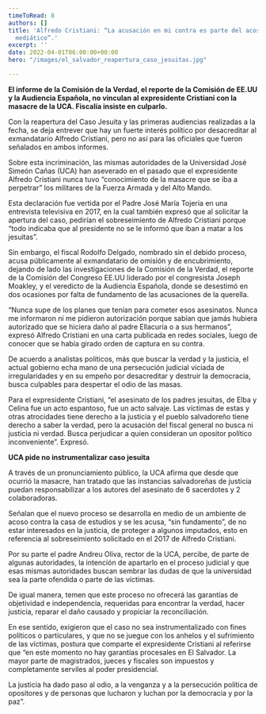 ```yaml
---
timeToRead: 8
authors: []
title: 'Alfredo Cristiani: “La acusación en mi contra es parte del acoso político
  mediático”.'
excerpt: ''
date: 2022-04-01T06:00:00+00:00
hero: "/images/el_salvador_reapertura_caso_jesuitas.jpg"

---
```

**El informe de la Comisión de la Verdad, el reporte de la Comisión de EE.UU y la Audiencia Española, no vinculan al expresidente Cristiani con la masacre de la UCA. Fiscalía insiste en culparlo.**

Con la reapertura del Caso Jesuita y las primeras audiencias realizadas a la fecha, se deja entrever que hay un fuerte interés político por desacreditar al exmandatario Alfredo Cristiani, pero no así para las oficiales que fueron señalados en ambos informes.

Sobre esta incriminación, las mismas autoridades de la Universidad José Simeón Cañas (UCA) han aseverado en el pasado que el expresidente Alfredo Cristiani nunca tuvo “conocimiento de la masacre que se iba a perpetrar” los militares de la Fuerza Armada y del Alto Mando.

Esta declaración fue vertida por el Padre José María Tojeria en una entrevista televisiva en 2017, en la cual también expresó que al solicitar la apertura del caso, pedirían el sobreseimiento de Alfredo Cristiani porque “todo indicaba que al presidente no se le informó que iban a matar a los jesuitas”.

Sin embargo, el fiscal Rodolfo Delgado, nombrado sin el debido proceso, acusa públicamente al exmandatario de omisión y de encubrimiento, dejando de lado las investigaciones de la Comisión de la Verdad, el reporte de la Comisión del Congreso EE.UU liderado por el congresista Joseph Moakley, y el veredicto de la Audiencia Española, donde se desestimó en dos ocasiones por falta de fundamento de las acusaciones de la querella.

“Nunca supe de los planes que tenían para cometer esos asesinatos. Nunca me informaron ni me pidieron autorización porque sabían que jamás hubiera autorizado que se hiciera daño al padre Ellacuría o a sus hermanos”, expresó Alfredo Cristiani en una carta publicada en redes sociales, luego de conocer que se había girado orden de captura en su contra.

De acuerdo a analistas políticos, más que buscar la verdad y la justicia, el actual gobierno echa mano de una persecución judicial viciada de irregularidades y en su empeño por desacreditar y destruir la democracia, busca culpables para despertar el odio de las masas.

Para el expresidente Cristiani, “el asesinato de los padres jesuitas, de Elba y Celina fue un acto espantoso, fue un acto salvaje. Las víctimas de estas y otras atrocidades tiene derecho a la justicia y el pueblo salvadoreño tiene derecho a saber la verdad, pero la acusación del fiscal general no busca ni justicia ni verdad. Busca perjudicar a quien consideran un opositor político inconveniente”. Expresó.

**UCA pide no instrumentalizar caso jesuita**

A través de un pronunciamiento público, la UCA afirma que desde que ocurrió la masacre, han tratado que las instancias salvadoreñas de justicia puedan responsabilizar a los autores del asesinato de 6 sacerdotes y 2 colaboradoras.

Señalan que el nuevo proceso se desarrolla en medio de un ambiente de acoso contra la casa de estudios y se les acusa, “sin fundamento”, de no estar interesados en la justicia, de proteger a algunos imputados, esto en referencia al sobreseimiento solicitado en el 2017 de Alfredo Cristiani.

Por su parte el padre Andreu Oliva, rector de la UCA, percibe, de parte de algunas autoridades, la intención de apartarlo en el proceso judicial y que esas mismas autoridades buscan sembrar las dudas de que la universidad sea la parte ofendida o parte de las víctimas.

De igual manera, temen que este proceso no ofrecerá las garantías de objetividad e independencia, requeridas para encontrar la verdad, hacer justicia, reparar el daño causado y propiciar la reconciliación.

En ese sentido, exigieron que el caso no sea instrumentalizado con fines políticos o particulares, y que no se juegue con los anhelos y el sufrimiento de las víctimas, postura que comparte el expresidente Cristiani al referirse que “en este momento no hay garantías procesales en El Salvador. La mayor parte de magistrados, jueces y fiscales son impuestos y completamente serviles al poder presidencial.

La justicia ha dado paso al odio, a la venganza y a la persecución política de opositores y de personas que lucharon y luchan por la democracia y por la paz”.